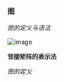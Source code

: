 ### 图

*图的定义与语法*

![image](https://github.com/HellowJasper/Jasper-data-structure/assets/130765164/3f03461c-919c-4163-a11f-f5e1616d8be6)


**邻接矩阵的表示法**

*图的定义*

~~~cpp

~~~
